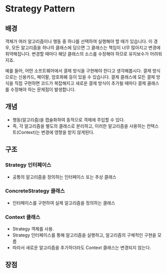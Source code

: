 # Strategy Pattern


## 배경
객체가 여러 알고리즘이나 행동 중 하나를 선택하여 실행해야 할 때가 있습니다. 이 경우, 모든 알고리즘을 하나의 클래스에 담으면 그 클래스는 책임이 너무 많아지고 변경에 취약해집니다. 변경할 때마다 해당 클래스의 소스를 수정해야 하므로 유지보수가 어려워지죠.

예를 들어, 어떤 소프트웨어에서 결제 방식을 구현해야 한다고 생각해봅시다. 결제 방식으로는 신용카드, 페이팔, 암호화폐 등이 있을 수 있습니다. 결제 클래스에 모든 결제 방식을 직접 구현하면 코드가 복잡해지고 새로운 결제 방식이 추가될 때마다 결제 클래스를 수정해야 하는 문제점이 발생합니다.

## 개념
- 행동(알고리즘)을 캡슐화하여 동적으로 객체에 주입할 수 있다.
- 즉, 각 알고리즘을 별도의 클래스로 분리하고, 이러한 알고리즘을 사용하는 컨텍스트(Context)는 변경에 영향을 받지 않게된다.

## 구조

### Strategy 인터페이스
- 공통의 알고리즘을 정의하는 인터페이스 또는 추상 클래스

### ConcreteStrategy 클래스
- 인터페이스를 구현하여 실제 알고리즘을 정의하는 클래스

### Context 클래스
- Strategy 객체를 사용.
- Strategy 인터페이스를 통해 알고리즘을 실행하고, 알고리즘의 구체적인 구현을 모름
- 따라서 새로운 알고리즘을 추가하더라도 Context 클래스는 변경되지 않는다.

## 장점

